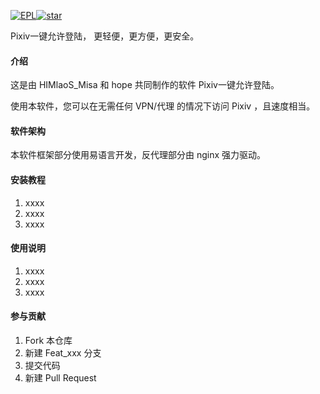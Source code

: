 <a href="http://epl.eyuyan.com/"><img src="https://img.shields.io/badge/Language-EPL-green.svg" alt="EPL"></a><a href='https://gitee.com/himlaos_misa/OneKeyPixivLogin/stargazers'><img src='https://gitee.com/himlaos_misa/OneKeyPixivLogin/badge/star.svg?theme=gray' alt='star'></img></a>

Pixiv一键允许登陆， 更轻便，更方便，更安全。

#### 介绍
这是由 HIMlaoS_Misa 和 hope 共同制作的软件 Pixiv一键允许登陆。

使用本软件，您可以在无需任何 VPN/代理 的情况下访问 Pixiv ，且速度相当。

#### 软件架构

本软件框架部分使用易语言开发，反代理部分由 nginx 强力驱动。

#### 安装教程

1.  xxxx
2.  xxxx
3.  xxxx

#### 使用说明

1.  xxxx
2.  xxxx
3.  xxxx

#### 参与贡献

1.  Fork 本仓库
2.  新建 Feat_xxx 分支
3.  提交代码
4.  新建 Pull Request

